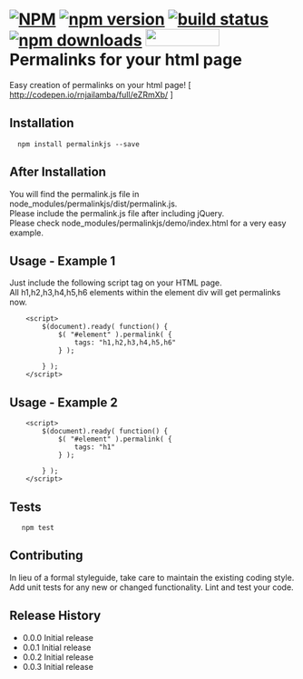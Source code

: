 [![NPM](https://nodei.co/npm/permalinkjs.png?downloads=true&downloadRank=true&stars=true)](https://www.npmjs.com/package/permalinkjs)
[![npm version](https://badge.fury.io/js/permalinkjs.svg)](https://www.npmjs.com/package/permalinkjs)
<a href="https://www.npmjs.com/package/permalinkjs">
    <img src="https://img.shields.io/travis/badges/shields.svg"
         alt="build status">
</a>
[![npm downloads](https://img.shields.io/npm/dm/permalinkjs.svg?style=flat)](https://www.npmjs.com/package/permalinkjs)
<a href="http://bower.io/search/?q=permalinkjs">
<img src="http://benschwarz.github.io/bower-badges/badge@2x.png" width="130" height="30">
</a>
Permalinks for your html page
=======================================

Easy creation of permalinks on your html page! [ http://codepen.io/rnjailamba/full/eZRmXb/ ] 

## Installation

```shell
  npm install permalinkjs --save
```

## After Installation

You will find the permalink.js file in node_modules/permalinkjs/dist/permalink.js.      
Please include the permalink.js file after including jQuery.     
Please check node_modules/permalinkjs/demo/index.html for a very easy example.
  
## Usage - Example 1

Just include the following script tag on your HTML page.        
All h1,h2,h3,h4,h5,h6 elements within the element div will get permalinks now.

```
  	<script>
		$(document).ready( function() {
			$( "#element" ).permalink( {
				tags: "h1,h2,h3,h4,h5,h6"
			} );
			
		} );
	</script>

```

## Usage - Example 2

```
  	<script>
		$(document).ready( function() {
			$( "#element" ).permalink( {
				tags: "h1"
			} );
			
		} );
	</script>

```

## Tests

```shell
   npm test
```

## Contributing

In lieu of a formal styleguide, take care to maintain the existing coding style.
Add unit tests for any new or changed functionality. Lint and test your code.

## Release History

* 0.0.0 Initial release
* 0.0.1 Initial release
* 0.0.2 Initial release
* 0.0.3 Initial release
